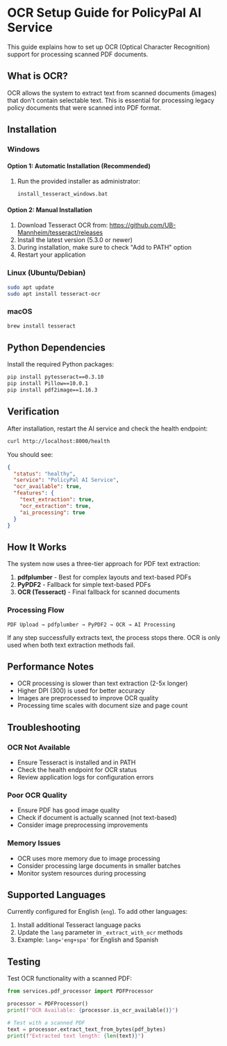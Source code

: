 # OCR Setup Guide for PolicyPal AI Service

This guide explains how to set up OCR (Optical Character Recognition) support for processing scanned PDF documents.

## What is OCR?

OCR allows the system to extract text from scanned documents (images) that don't contain selectable text. This is essential for processing legacy policy documents that were scanned into PDF format.

## Installation

### Windows

#### Option 1: Automatic Installation (Recommended)
1. Run the provided installer as administrator:
   ```bash
   install_tesseract_windows.bat
   ```

#### Option 2: Manual Installation
1. Download Tesseract OCR from: https://github.com/UB-Mannheim/tesseract/releases
2. Install the latest version (5.3.0 or newer)
3. During installation, make sure to check "Add to PATH" option
4. Restart your application

### Linux (Ubuntu/Debian)
```bash
sudo apt update
sudo apt install tesseract-ocr
```

### macOS
```bash
brew install tesseract
```

## Python Dependencies

Install the required Python packages:

```bash
pip install pytesseract==0.3.10
pip install Pillow==10.0.1
pip install pdf2image==1.16.3
```

## Verification

After installation, restart the AI service and check the health endpoint:

```bash
curl http://localhost:8000/health
```

You should see:
```json
{
  "status": "healthy",
  "service": "PolicyPal AI Service",
  "ocr_available": true,
  "features": {
    "text_extraction": true,
    "ocr_extraction": true,
    "ai_processing": true
  }
}
```

## How It Works

The system now uses a three-tier approach for PDF text extraction:

1. **pdfplumber** - Best for complex layouts and text-based PDFs
2. **PyPDF2** - Fallback for simple text-based PDFs
3. **OCR (Tesseract)** - Final fallback for scanned documents

### Processing Flow

```
PDF Upload → pdfplumber → PyPDF2 → OCR → AI Processing
```

If any step successfully extracts text, the process stops there. OCR is only used when both text extraction methods fail.

## Performance Notes

- OCR processing is slower than text extraction (2-5x longer)
- Higher DPI (300) is used for better accuracy
- Images are preprocessed to improve OCR quality
- Processing time scales with document size and page count

## Troubleshooting

### OCR Not Available
- Ensure Tesseract is installed and in PATH
- Check the health endpoint for OCR status
- Review application logs for configuration errors

### Poor OCR Quality
- Ensure PDF has good image quality
- Check if document is actually scanned (not text-based)
- Consider image preprocessing improvements

### Memory Issues
- OCR uses more memory due to image processing
- Consider processing large documents in smaller batches
- Monitor system resources during processing

## Supported Languages

Currently configured for English (`eng`). To add other languages:

1. Install additional Tesseract language packs
2. Update the `lang` parameter in `_extract_with_ocr` methods
3. Example: `lang='eng+spa'` for English and Spanish

## Testing

Test OCR functionality with a scanned PDF:

```python
from services.pdf_processor import PDFProcessor

processor = PDFProcessor()
print(f"OCR Available: {processor.is_ocr_available()}")

# Test with a scanned PDF
text = processor.extract_text_from_bytes(pdf_bytes)
print(f"Extracted text length: {len(text)}")
```
